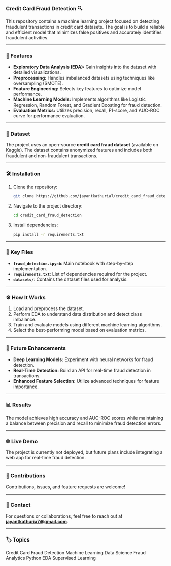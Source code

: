 ### Credit Card Fraud Detection 🔍

This repository contains a machine learning project focused on detecting fraudulent transactions in credit card datasets. The goal is to build a reliable and efficient model that minimizes false positives and accurately identifies fraudulent activities.  

---

### 🚀 Features
- **Exploratory Data Analysis (EDA):** Gain insights into the dataset with detailed visualizations.  
- **Preprocessing:** Handles imbalanced datasets using techniques like oversampling (SMOTE).  
- **Feature Engineering:** Selects key features to optimize model performance.  
- **Machine Learning Models:** Implements algorithms like Logistic Regression, Random Forest, and Gradient Boosting for fraud detection.  
- **Evaluation Metrics:** Utilizes precision, recall, F1-score, and AUC-ROC curve for performance evaluation.  

---

### 📂 Dataset  
The project uses an open-source **credit card fraud dataset** (available on Kaggle). The dataset contains anonymized features and includes both fraudulent and non-fraudulent transactions.  

---

### 🛠️ Installation  
1. Clone the repository:  
   ```bash
   git clone https://github.com/jayantkathuria7/credit_card_fraud_detection.git
   ```  
2. Navigate to the project directory:  
   ```bash
   cd credit_card_fraud_detection
   ```  
3. Install dependencies:  
   ```bash
   pip install -r requirements.txt
   ```  

---

### 🔑 Key Files  
- **`fraud_detection.ipynb`**: Main notebook with step-by-step implementation.  
- **`requirements.txt`**: List of dependencies required for the project.  
- **`datasets/`**: Contains the dataset files used for analysis.  

---

### ⚙️ How It Works  
1. Load and preprocess the dataset.  
2. Perform EDA to understand data distribution and detect class imbalance.  
3. Train and evaluate models using different machine learning algorithms.  
4. Select the best-performing model based on evaluation metrics.  

---

### 🌟 Future Enhancements  
- **Deep Learning Models:** Experiment with neural networks for fraud detection.  
- **Real-Time Detection:** Build an API for real-time fraud detection in transactions.  
- **Enhanced Feature Selection:** Utilize advanced techniques for feature importance.  

---

### 📊 Results  
The model achieves high accuracy and AUC-ROC scores while maintaining a balance between precision and recall to minimize fraud detection errors.  

---

### 🌐 Live Demo  
The project is currently not deployed, but future plans include integrating a web app for real-time fraud detection.  

---

### 🤝 Contributions  
Contributions, issues, and feature requests are welcome!  

---

### 📧 Contact  
For questions or collaborations, feel free to reach out at **jayantkathuria7@gmail.com**.  

---

### 🏷️ Topics  
Credit Card Fraud Detection Machine Learning Data Science Fraud Analytics Python EDA Supervised Learning
